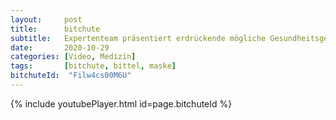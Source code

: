 ```yaml
---
layout:     post
title:      bitchute
subtitle:   Expertenteam präsentiert erdrückende mögliche Gesundheitsgefahren durch Masken
date:       2020-10-29
categories: [Video, Medizin]
tags:       [bitchute, bittel, maske]
bitchuteId:  "Filw4cs00M6U"
---
```

{% include youtubePlayer.html id=page.bitchuteId %}
